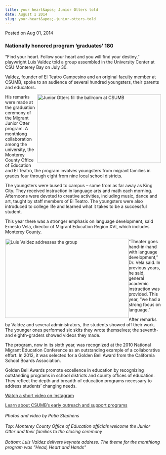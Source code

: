 ```yaml
---
title: your heart&apos; Junior Otters told
date: August 1 2014
slug: your-heart&apos;-junior-otters-told
---
```





<span class="date">Posted on Aug 01, 2014    </span>
<h3>Nationally honored program &#x2018;graduates&#x2019; 180</h3>
<p>&#x201C;Find your heart. Follow your heart and you will find your
destiny,&#x201D; playwright Luis Valdez told a group assembled in the
University Center at CSU Monterey Bay on July 30.</p>
<p>Valdez, founder of El Teatro Campesino and an original faculty
member at CSUMB, spoke to an audience of several hundred
youngsters, their parents and educators.</p>
<p><img alt="Junior Otters fill the ballroom at CSUMB" src="http://news.csumb.edu/sites/default/files/65/attachments/news/images/junior_otters_for_web.jpg" style="width:400px; height:222px; float:right">His remarks were
made at the graduation ceremony of the Migrant Junior Otter
program. A monthlong collaboration among the university, the
Monterey County Office of Education and El Teatro, the program
involves youngsters from migrant families in grades four through
eight from nine local school districts.</img></p>
<p>The youngsters were bused to campus &#x2013; some from as far away as
King City. They received instruction in language arts and math each
morning. Afternoons were devoted to creative activities, including
music, dance and art, taught by staff members of El Teatro. The
youngsters were also introduced to college life and learned what it
takes to be a successful student.</p>
<p>This year there was a stronger emphasis on language development,
said Ernesto Vela, director of Migrant Education Region XVI, which
includes Monterey County.</p>
<p><img alt="Luis Valdez addresses the group" src="http://news.csumb.edu/sites/default/files/65/attachments/news/images/_luis_valdez_for_web.jpg" style="width:400px; height:256px; float:left">&#x201C;Theater goes
hand-in-hand with language development,&#x201D; Dr. Vela said. In previous
years, he said, general academic instruction was provided. This
year, &#x201C;we had a strong focus on language.&#x201D;</img></p>
<p>After remarks by Valdez and several administrators, the students
showed off their work. The younger ones performed six skits they
wrote themselves; the seventh- and eighth-graders showed videos
they made.</p>
<p>The program, now in its sixth year, was recognized at the 2010
National Migrant Education Conference as an outstanding example of
a collaborative effort. In 2012, it was selected for a Golden Bell
Award from the California School Boards Association.</p>
<p>Golden Bell Awards promote excellence in education by
recognizing outstanding programs in school districts and county
offices of education. They reflect the depth and breadth of
education programs necessary to address students&#x2019; changing
needs.</p>
<p><a href="http://instagram.com/p/rIBvd-rmPw" rel="nofollow">Watch
a short video on Instagram</a></p>
<p><a href="http://eosp.csumb.edu/educational-opportunity-program" rel="nofollow">Learn about CSUMB&#x2019;s early outreach and support
programs</a><br>
<br>
<em>Photos and video by Patia Stephens<br>
<br>
Top: Monterey County Office of Education officials welcome the
Junior Otter and their families to the closing ceremony<br>
<br>
Bottom: Luis Valdez delivers keynote address. The theme for the
monthlong program was &quot;Head, Heart and Hands&quot;</br></br></br></br></em><br>
<br>
&#xA0;</br></br></br></br></p>





